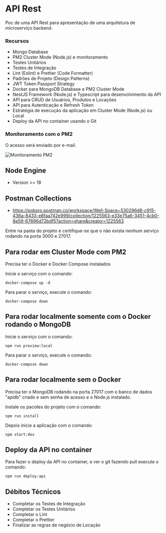 # API Rest

Poc de uma API Rest para apresentação de uma arquitetura de microserviço backend.

### Recursos
- Mongo Database
- PM2 Cluster Mode (Node.js) e monitoramento
- Testes Unitários
- Testes de Integração
- Lint (Eslint) e Prettier (Code Formatter)
- Padrões de Projeto (Design Patterns) 
- JWT Token Passport Strategy
- Docker para MongoDB Database e PM2 Cluster Mode
- NestJS Framework (Node.js) e Typescript para desenvolvimento da API
- API para CRUD de Usuários, Produtos e Locações
- API para Autenticação e Refresh Token
- Estratégia de execução da aplicação em Cluster Mode (Node.js) ou Local
- Deploy da API no container usando o Git

### Monitoramento com o PM2

O acesso será enviado por e-mail.

![Monitoramento PM2](/../main/public/images/pm2.png?raw=true "Monitoramento PM2")

## Node Engine
- Version >= 18

## Postman Collections
- https://pobsro.postman.co/workspace/Well-Space~530296d8-c915-436a-8433-e8faa742e999/collection/1225563-e33e75a6-3451-4cb0-8e59-67696d72bdf5?action=share&creator=1225563

Entre na pasta do projeto e certifique-se que o não exista nenhum serviço rodando na porta 3000 e 27017.

## Para rodar em Cluster Mode com PM2 

Precisa ter o Docker e Docker Compose instalados

Inicie o serviço com o comando:

`docker-compose up -d`

Para parar o serviço, execute o comando:

`docker-compose down`

## Para rodar localmente somente com o Docker rodando o MongoDB

Inicie o serviço com o comando:

`npm run preview:local`

Para parar o serviço, execute o comando:

`docker-compose down`

## Para rodar localmente sem o Docker

Precisa ter o MongoDB rodando na porta 27017 com o banco de dados "apidb" criado e sem senha de acesso e o Node.js instalado.

Instale os pacotes do projeto com o comando:

`npm run install`

Depois inicie a aplicação com o comando:

`npm start:dev`

## Deploy da API no container

Para fazer o deploy da API no container, e ver o git fazendo pull execute o comando:

`npm run deploy:api`

## Débitos Técnicos

- Completar os Testes de Integração
- Completar os Testes Unitários
- Completar o Lint
- Completar o Prettier
- Finalizar as regras de negócio de Locação


